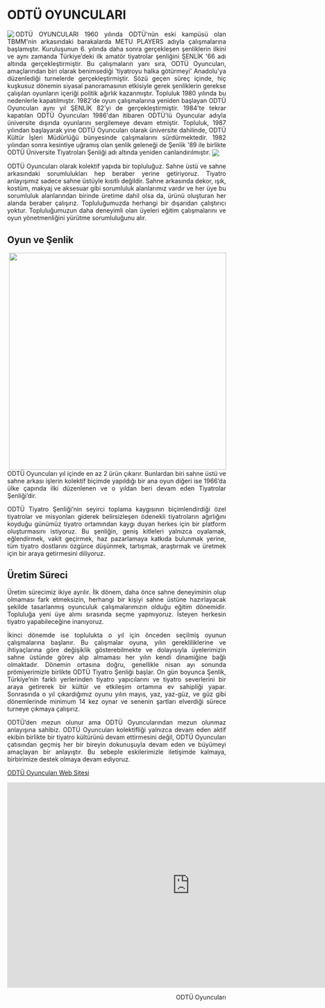 ﻿# ODTÜ OYUNCULARI
<img align="left" src="https://i.ibb.co/B3nN98r/1915855-105179479527240-3164355-n.jpg">

<p align="justify">
ODTÜ OYUNCULARI 1960 yılında ODTÜ'nün eski kampüsü olan TBMM'nin arkasındaki barakalarda METU PLAYERS adıyla çalışmalarına başlamıştır. Kuruluşunun 6. yılında daha sonra gerçekleşen şenliklerin ilkini ve aynı zamanda Türkiye’deki ilk amatör tiyatrolar şenliğini ŞENLİK '66 adı altında gerçekleştirmiştir. Bu çalışmaların yanı sıra, ODTÜ Oyuncuları, amaçlarından biri olarak benimsediği 'tiyatroyu halka götürmeyi' Anadolu'ya düzenlediği turnelerde gerçekleştirmiştir. Sözü geçen süreç içinde, hiç kuşkusuz dönemin siyasal panoramasının etkisiyle gerek şenliklerin gerekse çalışılan oyunların içeriği politik ağırlık kazanmıştır. Topluluk 1980 yılında bu nedenlerle kapatılmıştır.  1982'de oyun çalışmalarına yeniden başlayan ODTÜ Oyuncuları aynı yıl ŞENLİK 82'yi de gerçekleştirmiştir. 1984'te tekrar kapatılan ODTÜ Oyuncuları 1986'dan itibaren ODTÜ'lü Oyuncular adıyla üniversite dışında oyunlarını sergilemeye devam etmiştir. Topluluk, 1987 yılından başlayarak yine ODTÜ Oyuncuları olarak üniversite dahilinde, ODTÜ Kültür İşleri Müdürlüğü bünyesinde çalışmalarını sürdürmektedir. 1982 yılından sonra kesintiye uğramış olan şenlik geleneği de Şenlik '89 ile birlikte ODTÜ Üniversite Tiyatroları Şenliği adı altında yeniden canlandırılmıştır.

  <img align="center" src="https://lh6.googleusercontent.com/Q632JDAcx0JTQU_6mliZgUyex2oO1qa-vui-5B-kr6Ku7JvRrApR1gwHBY6H1c72CHfJZvzx5NJC-WtscEnTJBv3Vb0AgwWpvYbtnHtbz4NjyExzobNicVEpkZ-Q-d3dWIYbJ0LI" />
  
<p align="justify">
ODTÜ Oyuncuları olarak kolektif yapıda bir topluluğuz. Sahne üstü ve sahne arkasındaki sorumlulukları hep beraber yerine getiriyoruz. Tiyatro anlayışımız sadece sahne üstüyle kısıtlı değildir. Sahne arkasında dekor, ışık, kostüm, makyaj ve aksesuar gibi sorumluluk alanlarımız vardır ve her üye bu sorumluluk alanlarından birinde üretime dahil olsa da, ürünü oluşturan her alanda beraber çalışırız. Topluluğumuzda herhangi bir dışarıdan çalıştırıcı yoktur. Topluluğumuzun daha deneyimli olan üyeleri eğitim çalışmalarını ve oyun yönetmenliğini yürütme sorumluluğunu alır.


## Oyun ve Şenlik


<img align="right" src="https://lh6.googleusercontent.com/vg3KTB6tLP-Z6A9C9jYmxb2edT9Bnf9nbAI9gF_pss7RROCHRZyTxvVnnzq9jWce6Up-HGmqRba2qsIX9fmXJxbFqmSGTxHlasXSImd81-hdcK3GP8bpp1Ph2Nj-muE9WVqXtfFY" width="500"/>

<p align="justify">
ODTÜ Oyuncuları yıl içinde en az 2 ürün çıkarır. Bunlardan biri sahne üstü ve sahne arkası işlerin kolektif biçimde yapıldığı bir ana oyun diğeri ise 1966’da ülke çapında ilki düzenlenen ve o yıldan beri devam eden Tiyatrolar Şenliği’dir.
<p align="justify">
ODTÜ Tiyatro Şenliği’nin seyirci toplama kaygısının biçimlendirdiği özel tiyatrolar ve misyonları giderek belirsizleşen ödenekli tiyatroların ağırlığını koyduğu günümüz tiyatro ortamından kaygı duyan herkes için bir platform oluşturmasını istiyoruz. Bu şenliğin, geniş kitleleri yalnızca oyalamak, eğlendirmek, vakit geçirmek, haz pazarlamaya katkıda bulunmak yerine, tüm tiyatro dostlarını özgürce düşünmek, tartışmak, araştırmak ve üretmek için bir araya getirmesini diliyoruz.

## Üretim Süreci

<p align="justify">
Üretim sürecimiz ikiye ayrılır. İlk dönem, daha önce sahne deneyiminin olup olmaması fark etmeksizin, herhangi bir kişiyi sahne üstüne hazırlayacak şekilde tasarlanmış oyunculuk çalışmalarımızın olduğu eğitim dönemidir. Topluluğa yeni üye alımı sırasında seçme yapmıyoruz. İsteyen herkesin tiyatro yapabileceğine inanıyoruz.
<p align="justify">
İkinci dönemde ise toplulukta o yıl için önceden seçilmiş oyunun çalışmalarına başlanır. Bu çalışmalar oyuna, yılın gerekliliklerine ve ihtiyaçlarına göre değişiklik gösterebilmekte ve dolayısıyla üyelerimizin sahne üstünde görev alıp almaması her yılın kendi dinamiğine bağlı olmaktadır. Dönemin ortasına doğru, genellikle nisan ayı sonunda prömiyerimizle birlikte ODTÜ Tiyatro Şenliği başlar. On gün boyunca Şenlik, Türkiye’nin farklı yerlerinden tiyatro yapıcılarını ve tiyatro severlerini bir araya getirerek bir kültür ve etkileşim ortamına ev sahipliği yapar. Sonrasında o yıl çıkardığımız oyunu yılın mayıs, yaz, yaz-güz, ve güz gibi dönemlerinde minimum 14 kez oynar ve senenin şartları elverdiği sürece turneye çıkmaya çalışırız.
<p align="justify">
ODTÜ’den mezun olunur ama ODTÜ Oyuncularından mezun olunmaz anlayışına sahibiz. ODTÜ Oyuncuları kolektifliği yalnızca devam eden aktif ekibin birlikte bir tiyatro kültürünü devam ettirmesini değil, ODTÜ Oyuncuları çatısından geçmiş her bir bireyin dokunuşuyla devam eden ve büyümeyi amaçlayan bir anlayıştır. Bu sebeple eskilerimizle iletişimde kalmaya, birbirimize destek olmaya devam ediyoruz.

[ODTÜ Oyuncuları Web Sitesi](http://odtuoyunculari.metu.edu.tr/)

<p align="center">
<iframe width="840" height="472.5" src="https://www.youtube.com/embed/QTVg2qvctX8" frameborder="0" allow="accelerometer; autoplay; clipboard-write; encrypted-media; gyroscope; picture-in-picture" allowfullscreen></iframe>

<p align="right">
ODTÜ Oyuncuları
